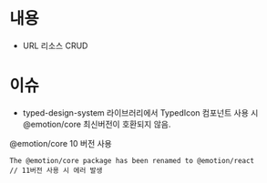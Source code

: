 # 내용

- URL 리소스 CRUD

# 이슈

- typed-design-system 라이브러리에서 TypedIcon 컴포넌트 사용 시
  @emotion/core 최신버전이 호환되지 않음.

@emotion/core 10 버전 사용

```
The @emotion/core package has been renamed to @emotion/react
// 11버전 사용 시 에러 발생
```

